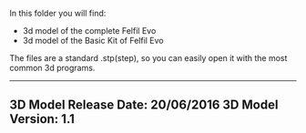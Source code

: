 In this folder you will find:
- 3d model of the complete Felfil Evo
- 3d model of the Basic Kit of Felfil Evo

The files are a standard .stp(step), so you can easily open it with the most common 3d programs.

---
3D Model Release Date: 20/06/2016
3D Model Version: 1.1
---
